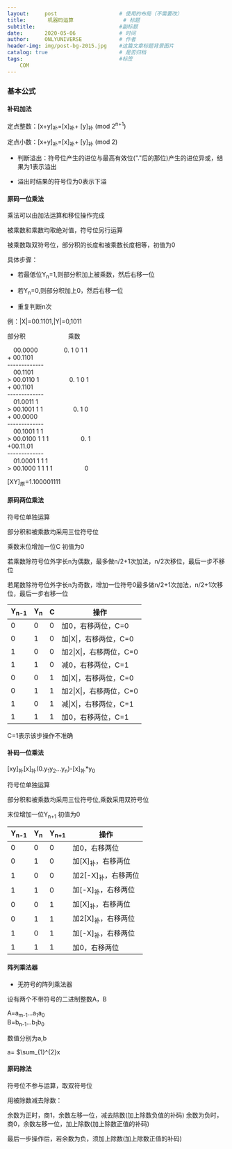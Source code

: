 ```yaml
---
layout:     post                    # 使用的布局（不需要改）
title:       机器码运算                # 标题 
subtitle:                           #副标题
date:       2020-05-06              # 时间
author:     ONLYUNIVERSE            # 作者
header-img: img/post-bg-2015.jpg    #这篇文章标题背景图片
catalog: true                       # 是否归档
tags:                               #标签
    COM
---
```


### 基本公式

#### 补码加法

定点整数：[x+y]<sub>补</sub>=[x]<sub>补</sub>+
[y]<sub>补</sub> (mod 2<sup>n+1</sup>)

定点小数：[x+y]<sub>补</sub>=[x]<sub>补</sub>+
[y]<sub>补</sub> (mod 2)

- 判断溢出：符号位产生的进位与最高有效位("."后的那位)产生的进位异或，结果为1表示溢出

- 溢出时结果的符号位为0表示下溢

#### 原码一位乘法

乘法可以由加法运算和移位操作完成

被乘数和乘数均取绝对值，符号位另行运算

被乘数取双符号位，部分积的长度和被乘数长度相等，初值为0

具体步骤：

- 若最低位Y<sub>n</sub>=1,则部分积加上被乘数，然后右移一位

- 若Y<sub>n</sub>=0,则部分积加上0，然后右移一位

- 重复判断n次

例：\|X\|=00.1101,\|Y\|=0,1011

部分积&emsp;&emsp;&emsp;&emsp;&emsp;&emsp;&emsp;乘数

&emsp;00.0000&emsp;&emsp;&emsp;&emsp;  0. 1 0 1 1  
\+ 00.1101  
\-------------  
&emsp;00.1101  
\> 00.0110 1&emsp;&emsp;&emsp;&emsp;&emsp;0. 1 0 1  
\+ 00.1101  
\-------------  
&emsp;01.0011 1  
\> 00.1001 1 1&emsp;&emsp;&emsp;&emsp;&emsp;0. 1 0  
\+ 00.0000  
\-------------  
&emsp;00.1001 1 1  
\> 00.0100 1 1 1  &emsp;&emsp;&emsp;&emsp;&emsp;0. 1   
\+00.11.01  
\-------------  
&emsp;01.0001 1 1 1  
\> 00.1000 1 1 1 1&emsp;&emsp;&emsp;&emsp;&emsp; 0

[XY]<SUB>原</sub>=1.100001111

#### 原码两位乘法

符号位单独运算

部分积和被乘数均采用三位符号位

乘数末位增加一位C 初值为0

若乘数除符号位外字长n为偶数，最多做n/2+1次加法，n/2次移位，最后一步不移位

若尾数除符号位外字长n为奇数，增加一位符号0最多做n/2+1次加法，n/2+1次移位，最后一步右移一位

|Y<SUB>n-1</sub>|Y<SUB>n</sub>|C|操作|
|-|-|-|-|
|0|0|0|加0，右移两位，C=0|
|0|1|0|加\|X\|，右移两位，C=0|
|1|0|0|加2\|X\|，右移两位，C=0|
|1|1|0|减0，右移两位，C=1|
|0|0|1|加\|X\|，右移两位，C=0|
|0|1|1|加2\|X\|，右移两位，C=0|
|1|0|1|减\|X\|，右移两位，C=1|
|1|1|1|加0，右移两位，C=1|

C=1表示该步操作不准确

#### 补码一位乘法

[xy]<sub>补</sub>[x]<sub>补</sub>(0.y<sub>1</sub>y<sub>2</sub>...y<sub>n</sub>)-[x]<sub>补</sub>*y<sub>0</sub>

符号位单独运算

部分积和被乘数均采用三位符号位,乘数采用双符号位

末位增加一位Y<sub>n+1</sub> 初值为0

|Y<SUB>n-1</sub>|Y<SUB>n</sub>|Y<SUB>n+1</sub>|操作|
|-|-|-|-|
|0|0|0|加0，右移两位|
|0|1|0|加[X]<SUB>补</sub>，右移两位|
|1|0|0|加2[-X]<SUB>补</sub>，右移两位|
|1|1|0|加[-X]<SUB>补</sub>，右移两位|
|0|0|1|加[X]<SUB>补</sub>，右移两位|
|0|1|1|加2[X]<SUB>补</sub>，右移两位|
|1|0|1|加[-X]<SUB>补</sub>，右移两位|
|1|1|1|加0，右移两位|

#### 阵列乘法器

- 无符号的阵列乘法器

设有两个不带符号的二进制整数A，B

A=a<sub>m-1</sub>...a<sub>1</sub>a<sub>0</sub>  
B=b<sub>n-1</sub>...b<sub>1</sub>b<sub>0</sub>  

数值分别为a,b

a= $\sum_{1}^{2}x

#### 原码除法

符号位不参与运算，取双符号位

用被除数减去除数：  

余数为正时，商1，余数左移一位，减去除数(加上除数负值的补码)
余数为负时，商0，余数左移一位，加上除数(加上除数正值的补码)

最后一步操作后，若余数为负，须加上除数(加上除数正值的补码)

